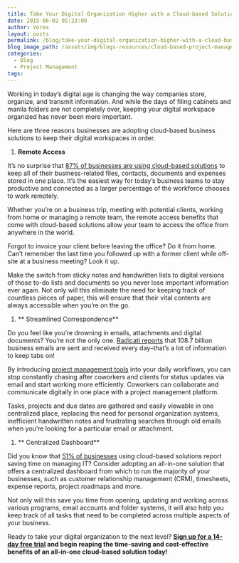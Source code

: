 ```yaml
---
title: Take Your Digital Organization Higher with a Cloud-based Solution
date: 2015-06-02 05:23:00
author: Vorex
layout: posts
permalink: /blog/take-your-digital-organization-higher-with-a-cloud-based-solution/
blog_image_path: /assets/img/blogs-resources/cloud-based-project-management-2.jpg
categories:
  - Blog
  - Project Management
tags:  
---
```



Working in today’s digital age is changing the way companies store, organize, and transmit information. And while the days of filing cabinets and manila folders are not completely over, keeping your digital workspace organized has never been more important.

Here are three reasons businesses are adopting cloud-based business solutions to keep their digital workspaces in order.<!--more-->

1. **Remote Access**

It’s no surprise that [87% of businesses are using cloud-based solutions](http://www.rightscale.com/blog/cloud-industry-insights/cloud-computing-trends-2014-state-cloud-survey) to keep all of their business-related files, contacts, documents and expenses stored in one place. It’s the easiest way for today’s business teams to stay productive and connected as a larger percentage of the workforce chooses to work remotely.

Whether you’re on a business trip, meeting with potential clients, working from home or managing a remote team, the remote access benefits that come with cloud-based solutions allow your team to access the office from anywhere in the world.

Forgot to invoice your client before leaving the office? Do it from home. Can’t remember the last time you followed up with a former client while off-site at a business meeting? Look it up.

Make the switch from sticky notes and handwritten lists to digital versions of those to-do lists and documents so you never lose important information ever again. Not only will this eliminate the need for keeping track of countless pieces of paper, this will ensure that their vital contents are always accessible when you’re on the go.

1. ** Streamlined Correspondence**

Do you feel like you’re drowning in emails, attachments and digital documents? You’re not the only one. [Radicati reports](http://www.radicati.com/wp/wp-content/uploads/2014/01/Email-Statistics-Report-2014-2018-Executive-Summary.pdf) that 108.7 billion business emails are sent and received every day–that’s a lot of information to keep tabs on!

By introducing [project management tools](http://www.vorex.com/product/) into your daily workflows, you can stop constantly chasing after coworkers and clients for status updates via email and start working more efficiently. Coworkers can collaborate and communicate digitally in one place with a project management platform.

Tasks, projects and due dates are gathered and easily viewable in one centralized place, replacing the need for personal organization systems, inefficient handwritten notes and frustrating searches through old emails when you’re looking for a particular email or attachment.

1. ** Centralized Dashboard**

Did you know that [51% of businesses](http://www.rackspace.com/blog/infographic-the-state-of-smb-cloud-adoption-in-2014/) using cloud-based solutions report saving time on managing IT? Consider adopting an all-in-one solution that offers a centralized dashboard from which to run the majority of your businesses, such as customer relationship management (CRM), timesheets, expense reports, project roadmaps and more.

Not only will this save you time from opening, updating and working across various programs, email accounts and folder systems, it will also help you keep track of all tasks that need to be completed across multiple aspects of your business.

Ready to take your digital organization to the next level? **[Sign up for a 14-day free trial](http://www.vorex.com/product/) and begin reaping the time-saving and cost-effective benefits of an all-in-one cloud-based solution today!**

